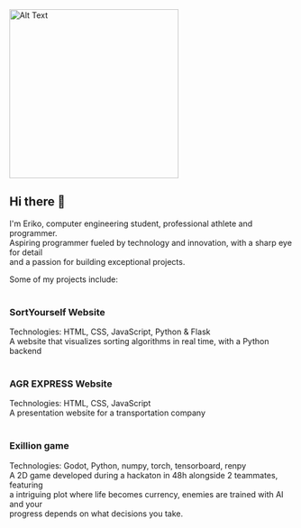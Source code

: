 <img src="https://github.com/user-attachments/assets/2f1e036f-9507-4a75-85d0-140b2f404b72" alt="Alt Text" width="300" height="300">

## Hi there 👋
I'm Eriko, computer engineering student, professional athlete and programmer.
<br>
Aspiring programmer fueled by technology and innovation, with a sharp eye for detail <br>
and a passion for building exceptional projects.

Some of my projects include:
<br><br>
<h3>SortYourself Website</h3>
Technologies: HTML, CSS, JavaScript, Python & Flask<br>
A website that visualizes sorting algorithms in real time, with a Python backend
<br><br>
<h3>AGR EXPRESS Website</h3>
Technologies: HTML, CSS, JavaScript<br>
A presentation website for a transportation company
<br><br>
<h3>Exillion game</h3>
Technologies: Godot, Python, numpy, torch, tensorboard, renpy<br>
A 2D game developed during a hackaton in 48h alongside 2 teammates, featuring <br>
a intriguing plot where life becomes currency, enemies are trained with AI and your <br>
progress depends on what decisions you take.


<!--
**ErikoNitu/ErikoNitu** is a ✨ _special_ ✨ repository because its `README.md` (this file) appears on your GitHub profile.

Here are some ideas to get you started:

- 🔭 I’m currently working on ...
- 🌱 I’m currently learning ...
- 👯 I’m looking to collaborate on ...
- 🤔 I’m looking for help with ...
- 💬 Ask me about ...
- 📫 How to reach me: ...
- 😄 Pronouns: ...
- ⚡ Fun fact: ...
-->
